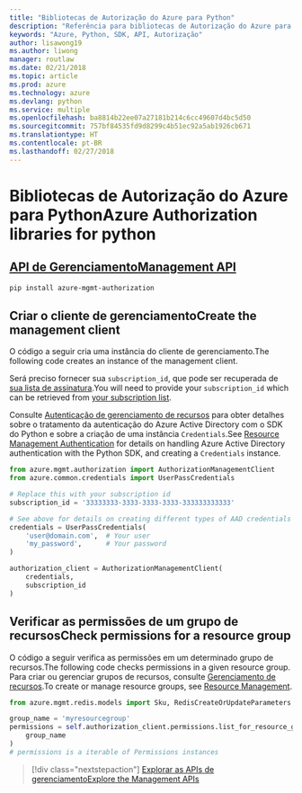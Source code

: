 ```yaml
---
title: "Bibliotecas de Autorização do Azure para Python"
description: "Referência para bibliotecas de Autorização do Azure para Python"
keywords: "Azure, Python, SDK, API, Autorização"
author: lisawong19
ms.author: liwong
manager: routlaw
ms.date: 02/21/2018
ms.topic: article
ms.prod: azure
ms.technology: azure
ms.devlang: python
ms.service: multiple
ms.openlocfilehash: ba8814b22ee07a27181b214c6cc49607d4bc5d50
ms.sourcegitcommit: 757bf84535fd9d8299c4b51ec92a5ab1926cb671
ms.translationtype: HT
ms.contentlocale: pt-BR
ms.lasthandoff: 02/27/2018
---
```

# <a name="azure-authorization-libraries-for-python"></a><span data-ttu-id="1affb-104">Bibliotecas de Autorização do Azure para Python</span><span class="sxs-lookup"><span data-stu-id="1affb-104">Azure Authorization libraries for python</span></span>

## <a name="management-apipythonapioverviewazureauthorizationmanagement"></a>[<span data-ttu-id="1affb-105">API de Gerenciamento</span><span class="sxs-lookup"><span data-stu-id="1affb-105">Management API</span></span>](/python/api/overview/azure/authorization/management)

```bash
pip install azure-mgmt-authorization
```

## <a name="create-the-management-client"></a><span data-ttu-id="1affb-106">Criar o cliente de gerenciamento</span><span class="sxs-lookup"><span data-stu-id="1affb-106">Create the management client</span></span>

<span data-ttu-id="1affb-107">O código a seguir cria uma instância do cliente de gerenciamento.</span><span class="sxs-lookup"><span data-stu-id="1affb-107">The following code creates an instance of the management client.</span></span>

<span data-ttu-id="1affb-108">Será preciso fornecer sua ``subscription_id``, que pode ser recuperada de [sua lista de assinatura](https://manage.windowsazure.com/#Workspaces/AdminTasks/SubscriptionMapping).</span><span class="sxs-lookup"><span data-stu-id="1affb-108">You will need to provide your ``subscription_id`` which can be retrieved from [your subscription list](https://manage.windowsazure.com/#Workspaces/AdminTasks/SubscriptionMapping).</span></span>

<span data-ttu-id="1affb-109">Consulte [Autenticação de gerenciamento de recursos](/python/azure/python-sdk-azure-authenticate) para obter detalhes sobre o tratamento da autenticação do Azure Active Directory com o SDK do Python e sobre a criação de uma instância ``Credentials``.</span><span class="sxs-lookup"><span data-stu-id="1affb-109">See [Resource Management Authentication](/python/azure/python-sdk-azure-authenticate) for details on handling Azure Active Directory authentication with the Python SDK, and creating a ``Credentials`` instance.</span></span>

```python
from azure.mgmt.authorization import AuthorizationManagementClient
from azure.common.credentials import UserPassCredentials

# Replace this with your subscription id
subscription_id = '33333333-3333-3333-3333-333333333333'

# See above for details on creating different types of AAD credentials
credentials = UserPassCredentials(
    'user@domain.com',  # Your user
    'my_password',      # Your password
)

authorization_client = AuthorizationManagementClient(
    credentials,
    subscription_id
)
``` 

## <a name="check-permissions-for-a-resource-group"></a><span data-ttu-id="1affb-110">Verificar as permissões de um grupo de recursos</span><span class="sxs-lookup"><span data-stu-id="1affb-110">Check permissions for a resource group</span></span>

<span data-ttu-id="1affb-111">O código a seguir verifica as permissões em um determinado grupo de recursos.</span><span class="sxs-lookup"><span data-stu-id="1affb-111">The following code checks permissions in a given resource group.</span></span>
<span data-ttu-id="1affb-112">Para criar ou gerenciar grupos de recursos, consulte [Gerenciamento de recursos](/python/api/overview/azure/azure.mgmt.resource).</span><span class="sxs-lookup"><span data-stu-id="1affb-112">To create or manage resource groups, see [Resource Management](/python/api/overview/azure/azure.mgmt.resource).</span></span>

```python
from azure.mgmt.redis.models import Sku, RedisCreateOrUpdateParameters

group_name = 'myresourcegroup'
permissions = self.authorization_client.permissions.list_for_resource_group(
    group_name
)
# permissions is a iterable of Permissions instances
```

> [!div class="nextstepaction"]
> [<span data-ttu-id="1affb-113">Explorar as APIs de gerenciamento</span><span class="sxs-lookup"><span data-stu-id="1affb-113">Explore the Management APIs</span></span>](/python/api/overview/azure/authorization/management)


